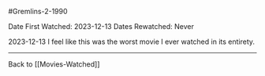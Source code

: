 #Gremlins-2-1990

Date First Watched:  2023-12-13
Dates Rewatched:  Never

2023-12-13
I feel like this was the worst movie I ever watched in its entirety.

---
Back to [[Movies-Watched]]